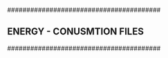 ########################################
## ENERGY - CONUSMTION FILES
########################################
